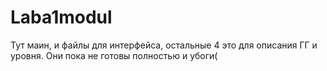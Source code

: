 # Laba1modul
Тут маин, и файлы для интерфейса, остальные 4 это для описания ГГ и уровня.
Они пока не готовы полностью и убоги(
